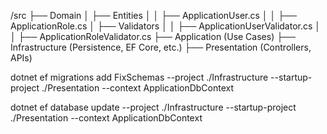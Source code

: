 /src
 ├── Domain
 │   ├── Entities
 │   │   ├── ApplicationUser.cs
 │   │   ├── ApplicationRole.cs
 │   ├── Validators
 │   │   ├── ApplicationUserValidator.cs
 │   │   ├── ApplicationRoleValidator.cs
 ├── Application (Use Cases)
 ├── Infrastructure (Persistence, EF Core, etc.)
 ├── Presentation (Controllers, APIs)

dotnet ef migrations add FixSchemas --project ./Infrastructure --startup-project ./Presentation --context ApplicationDbContext

dotnet ef database update --project ./Infrastructure --startup-project ./Presentation --context ApplicationDbContext
